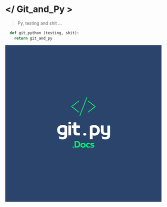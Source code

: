 # </ Git_and_Py > 
> Py, testing and shit ...

```python
  def git_python (testing, shit):
    return git_and_py
```
![Markdown Logo](img/git_and_py.png)


